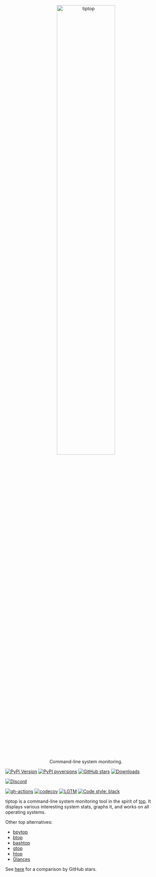 <p align="center">
  <a href="https://github.com/nschloe/tiptop"><img alt="tiptop" src="https://nschloe.github.io/tiptop/tiptop.svg" width="60%"></a>
  <p align="center">Command-line system monitoring.</p>
</p>

[![PyPi Version](https://img.shields.io/pypi/v/tiptop.svg?style=flat-square)](https://pypi.org/project/tiptop)
[![PyPI pyversions](https://img.shields.io/pypi/pyversions/tiptop.svg?style=flat-square)](https://pypi.org/project/tiptop/)
[![GitHub stars](https://img.shields.io/github/stars/nschloe/tiptop.svg?style=flat-square&logo=github&label=Stars&logoColor=white)](https://github.com/nschloe/tiptop)
[![Downloads](https://pepy.tech/badge/tiptop/month?style=flat-square)](https://pepy.tech/project/tiptop)
<!--[![PyPi downloads](https://img.shields.io/pypi/dm/tiptop.svg?style=flat-square)](https://pypistats.org/packages/tiptop)-->

[![Discord](https://img.shields.io/static/v1?logo=discord&label=chat&message=on%20discord&color=7289da&style=flat-square)](https://discord.gg/Z6DMsJh4Hr)

[![gh-actions](https://img.shields.io/github/workflow/status/nschloe/tiptop/ci?style=flat-square)](https://github.com/nschloe/tiptop/actions?query=workflow%3Aci)
[![codecov](https://img.shields.io/codecov/c/github/nschloe/tiptop.svg?style=flat-square)](https://app.codecov.io/gh/nschloe/tiptop)
[![LGTM](https://img.shields.io/lgtm/grade/python/github/nschloe/tiptop.svg?style=flat-square)](https://lgtm.com/projects/g/nschloe/tiptop)
[![Code style: black](https://img.shields.io/badge/code%20style-black-000000.svg?style=flat-square)](https://github.com/psf/black)

tiptop is a command-line system monitoring tool in the spirit of
[top](https://en.wikipedia.org/wiki/Top_(software)). It displays various interesting system stats, graphs it, and works on all operating systems.



Other top alternatives:

- [bpytop](https://github.com/aristocratos/bpytop)
- [btop](https://github.com/aristocratos/btop)
- [bashtop](https://github.com/aristocratos/bashtop)
- [gtop](https://github.com/aksakalli/gtop)
- [htop](https://github.com/htop-dev/htop)
- [Glances](https://github.com/nicolargo/glances)

See [here](https://github.com/nschloe/stargraph#command-line-system-monitoring)
for a comparison by GitHub stars.
